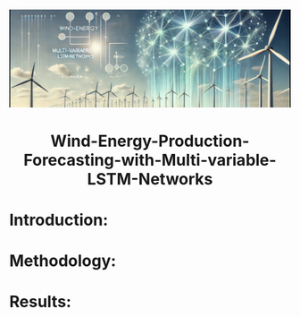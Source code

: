 # 
<p align="center">
    <img width="1150" src="Images_Ref/Logo_01.png" alt="Logo_01">
</p>

<h1 align="center">
    
Wind-Energy-Production-Forecasting-with-Multi-variable-LSTM-Networks

</h1>

# Introduction:
# Methodology:
# Results:
